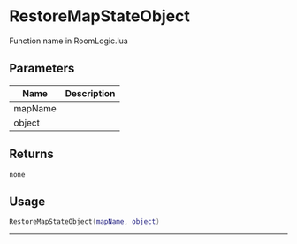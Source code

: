 # RestoreMapStateObject

Function name in RoomLogic.lua

## Parameters

| Name    | Description |
| ------- | ----------- |
| mapName |             |
| object  |             |

## Returns

`none`

## Usage

```lua
RestoreMapStateObject(mapName, object)
```

---
